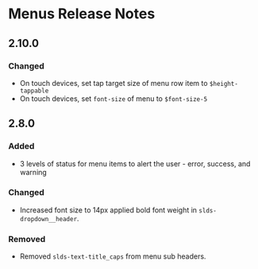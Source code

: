 <!-- Release notes authoring guidelines: http://keepachangelog.com/ -->

# Menus Release Notes

<!-- ## [Unreleased] -->

## 2.10.0

### Changed

- On touch devices, set tap target size of menu row item to `$height-tappable`
- On touch devices, set `font-size` of menu to `$font-size-5`

## 2.8.0

### Added

- 3 levels of status for menu items to alert the user - error, success, and warning

### Changed

- Increased font size to 14px applied bold font weight in `slds-dropdown__header`.

### Removed

- Removed `slds-text-title_caps` from menu sub headers.
